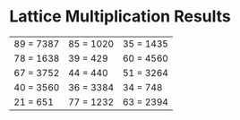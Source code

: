 # Lattice Multiplication Results

|   |   |   |
|---|---|---|
| 89 = 7387 | 85 = 1020 | 35 = 1435 |
| 78 = 1638 | 39 = 429 | 60 = 4560 |
| 67 = 3752 | 44 = 440 | 51 = 3264 |
| 40 = 3560 | 36 = 3384 | 34 = 748 |
| 21 = 651 | 77 = 1232 | 63 = 2394 |
